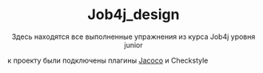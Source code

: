 <h1 align="center">Job4j_design</h1>
<p align="center"> Здесь находятся все выполненные упражнения из курса Job4j уровня junior </p>
<p> к проекту были подключены плагины <u color = red>Jacoco</u> и Checkstyle</p>
